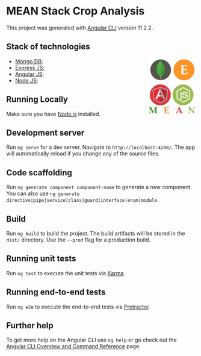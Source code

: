 # MEAN Stack Crop Analysis

This project was generated with [Angular CLI](https://github.com/angular/angular-cli) version 11.2.2.

## Stack of technologies
<img align="right" src="./src/assets/images/MEAN_Stack.png" alt="MEAN Stack" height="150px">

* [Mongo DB](https://www.mongodb.org/);
* [Express JS](http://expressjs.com/);
* [Angular JS](https://angularjs.org/);
* [Node JS](https://nodejs.org/);

## Running Locally

Make sure you have [Node.js](http://nodejs.org/) installed.
## Development server

Run `ng serve` for a dev server. Navigate to `http://localhost:4200/`. The app will automatically reload if you change any of the source files.

## Code scaffolding

Run `ng generate component component-name` to generate a new component. You can also use `ng generate directive|pipe|service|class|guard|interface|enum|module`.

## Build

Run `ng build` to build the project. The build artifacts will be stored in the `dist/` directory. Use the `--prod` flag for a production build.

## Running unit tests

Run `ng test` to execute the unit tests via [Karma](https://karma-runner.github.io).

## Running end-to-end tests

Run `ng e2e` to execute the end-to-end tests via [Protractor](http://www.protractortest.org/).

## Further help

To get more help on the Angular CLI use `ng help` or go check out the [Angular CLI Overview and Command Reference](https://angular.io/cli) page.
